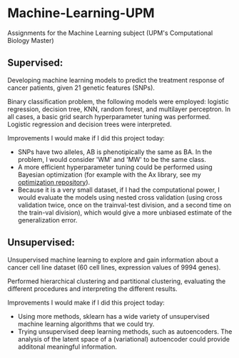 # Machine-Learning-UPM
Assignments for the Machine Learning subject (UPM's Computational Biology Master)

## Supervised:

Developing machine learning models to predict the treatment response of cancer patients, given 21 genetic features (SNPs).

Binary classification problem, the following models were employed: logistic regression, decision tree, KNN, random forest, and multilayer perceptron. In all cases, a basic grid search hyperparameter tuning was performed. Logistic regression and decision trees were interpreted.

Improvements I would make if I did this project today:
- SNPs have two alleles, AB is phenotipically the same as BA. In the problem, I would consider 'WM' and 'MW' to be the same class.
- A more efficient hyperparameter tuning could be performed using Bayesian optimization (for example with the Ax library, see my [optimization repository](https://github.com/javierlopezrodriguez/optimization)).
- Because it is a very small dataset, if I had the computational power, I would evaluate the models using nested cross validation (using cross validation twice, once on the trainval-test division, and a second time on the train-val division), which would give a more unbiased estimate of the generalization error.

## Unsupervised:

Unsupervised machine learning to explore and gain information about a cancer cell line dataset (60 cell lines, expression values of 9994 genes).

Performed hierarchical clustering and partitional clustering, evaluating the different procedures and interpreting the different results.

Improvements I would make if I did this project today:
- Using more methods, sklearn has a wide variety of unsupervised machine learning algorithms that we could try.
- Trying unsupervised deep learning methods, such as autoencoders. The analysis of the latent space of a (variational) autoencoder could provide additonal meaningful information.
